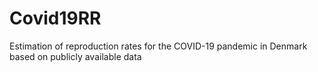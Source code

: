 # Covid19RR
Estimation of reproduction rates for the COVID-19 pandemic in Denmark based on publicly available data
